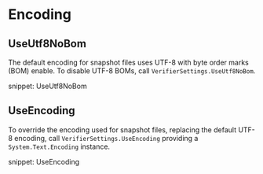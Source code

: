 # Encoding

## UseUtf8NoBom

The default encoding for snapshot files uses UTF-8 with byte order marks (BOM) enable. To disable UTF-8 BOMs, call `VerifierSettings.UseUtf8NoBom`.

snippet: UseUtf8NoBom


## UseEncoding

To override the encoding used for snapshot files, replacing the default UTF-8 encoding, call `VerifierSettings.UseEncoding` providing a `System.Text.Encoding` instance.

snippet: UseEncoding
